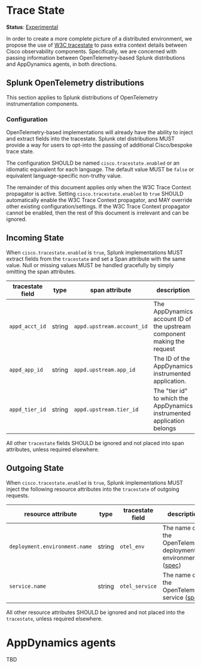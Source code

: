<!-- markdownlint-configure-file 
{ 
  "MD013": { 
    "tables": false 
  } 
}
-->

# Trace State

**Status**: [Experimental](../README.md#versioning-and-status-of-the-specification)

In order to create a more complete picture of a distributed environment, we
propose the use of
[W3C tracestate](https://www.w3.org/TR/trace-context/#tracestate-header) to
pass extra context details between Cisco observability components.
Specifically, we are concerned with passing information between
OpenTelemetry-based Splunk distributions and AppDynamics agents, in both
directions.

## Splunk OpenTelemetry distributions

This section applies to Splunk distributions of OpenTelemetry instrumentation
components.

### Configuration

OpenTelemetry-based implementations will already have the ability to inject and
extract fields into the tracestate. Splunk otel distributions MUST provide a
way for users to opt-into the passing of additional Cisco/bespoke trace state.

The configuration SHOULD be named `cisco.tracestate.enabled` or an idiomatic
equivalent for each language. The default value MUST be `false` or equivalent
language-specific non-truthy value.

The remainder of this document applies only when the W3C Trace Context
propagator is active. Setting `cisco.tracestate.enabled` to `true` SHOULD
automatically enable the W3C Trace Context propagator, and MAY override
other existing configuration/settings. If the W3C Trace Context propagator
cannot be enabled, then the rest of this document is irrelevant and can
be ignored.

## Incoming State

When `cisco.tracestate.enabled` is `true`, Splunk implementations MUST
extract fields from the `tracestate` and set a Span attribute with the
same value. Null or missing values MUST be handled gracefully by simply
omitting the span attributes.

| tracestate field | type   | span attribute             | description                                                             | example                           |
|------------------|--------|----------------------------|-------------------------------------------------------------------------|-----------------------------------|
| `appd_acct_id`   | string | `appd.upstream.account_id` | The AppDynamics account ID of the upstream component making the request | 65230, 10018b                     |
| `appd_app_id`    | string | `appd.upstream.app_id`     | The ID of the AppDynamics instrumented application.                     | 0293845, destination-factory-9000 |
| `appd_tier_id`   | string | `appd.upstream.tier_id`    | The "tier id" to which the AppDynamics instrumented application belongs | 12, xdev.tier9                    |

All other `tracestate` fields SHOULD be ignored and not placed into span
attributes, unless required elsewhere.

## Outgoing State

When `cisco.tracestate.enabled` is `true`, Splunk implementations MUST
inject the following resource attributes into the `tracestate` of
outgoing requests.

| resource attribute            | type   | tracestate field | description                                                                                                                                                                                                                            | example             |
|-------------------------------|--------|------------------|----------------------------------------------------------------------------------------------------------------------------------------------------------------------------------------------------------------------------------------|---------------------|
| `deployment.environment.name` | string | `otel_env`       | The name of the OpenTelemetry deployment environment ([spec](https://github.com/open-telemetry/semantic-conventions/blob/4f77620fe731c10d40f7d50c543d4e5c73a46ebf/docs/attributes-registry/deployment.md#deployment-environment-name)) | production, staging |
| `service.name`                | string | `otel_service`   | The name of the OpenTelemetry service ([spec](https://github.com/open-telemetry/semantic-conventions/blob/4f77620fe731c10d40f7d50c543d4e5c73a46ebf/docs/attributes-registry/service.md#service-name))                                  | checkout, cart      |

All other resource attributes SHOULD be ignored and not placed into
the `tracestate`, unless required elsewhere.

# AppDynamics agents

TBD
